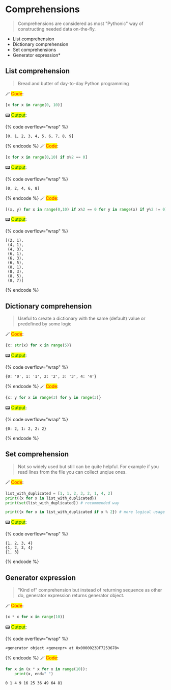 # Comprehensions

> Comprehensions are considered as most "Pythonic" way of constructing needed data on-the-fly.


* List comprehension
* Dictionary comprehension
* Set comprehensions
* Generator expression\*

## List comprehension

> Bread and butter of day-to-day Python programming


🪄 <mark style="color:red;">Code</mark>:

```python
[x for x in range(0, 10)]
```




📟 <mark style="color:green;">Output</mark>:

{% code overflow="wrap" %}
```
[0, 1, 2, 3, 4, 5, 6, 7, 8, 9]
```
{% endcode %}
🪄 <mark style="color:red;">Code</mark>:

```python
[x for x in range(0,10) if x%2 == 0]
```




📟 <mark style="color:green;">Output</mark>:

{% code overflow="wrap" %}
```
[0, 2, 4, 6, 8]
```
{% endcode %}
🪄 <mark style="color:red;">Code</mark>:

```python
[(x, y) for x in range(0,10) if x%2 == 0 for y in range(x) if y%2 != 0]
```




📟 <mark style="color:green;">Output</mark>:

{% code overflow="wrap" %}
```
[(2, 1),
 (4, 1),
 (4, 3),
 (6, 1),
 (6, 3),
 (6, 5),
 (8, 1),
 (8, 3),
 (8, 5),
 (8, 7)]
```
{% endcode %}
## Dictionary comprehension

> Useful to create a dictionary with the same (default) value or predefined by some logic


🪄 <mark style="color:red;">Code</mark>:

```python
{x: str(x) for x in range(5)}
```




📟 <mark style="color:green;">Output</mark>:

{% code overflow="wrap" %}
```
{0: '0', 1: '1', 2: '2', 3: '3', 4: '4'}
```
{% endcode %}
🪄 <mark style="color:red;">Code</mark>:

```python
{x: y for x in range(3) for y in range(3)}
```




📟 <mark style="color:green;">Output</mark>:

{% code overflow="wrap" %}
```
{0: 2, 1: 2, 2: 2}
```
{% endcode %}
## Set comprehension

> Not so widely used but still can be quite helpful. For example if you read lines from the file you can collect unqiue ones.


🪄 <mark style="color:red;">Code</mark>:

```python
list_with_duplicated = [1, 1, 2, 3, 2, 1, 4, 2]
print({x for x in list_with_duplicated})
print(set(list_with_duplicated)) # recommended way

print({x for x in list_with_duplicated if x % 2}) # more logical usage
```

📟 <mark style="color:green;">Output</mark>:

{% code overflow="wrap" %}
```
{1, 2, 3, 4}
{1, 2, 3, 4}
{1, 3}
```
{% endcode %}
## Generator expression

> "Kind of" comprehension but instead of returning sequence as other do, generator expression returns generator object.


🪄 <mark style="color:red;">Code</mark>:

```python
(x * x for x in range(10))
```




📟 <mark style="color:green;">Output</mark>:

{% code overflow="wrap" %}
```
<generator object <genexpr> at 0x0000023DF7253678>
```
{% endcode %}
🪄 <mark style="color:red;">Code</mark>:

```python
for x in (x * x for x in range(10)):
    print(x, end=" ")
```

    0 1 4 9 16 25 36 49 64 81